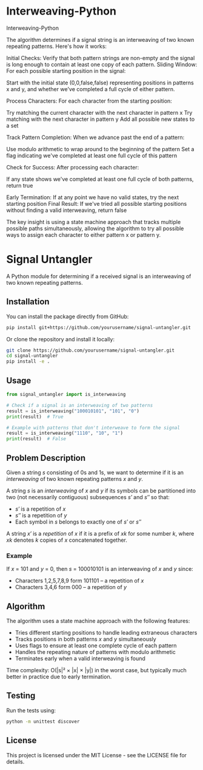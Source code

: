 # Interweaving-Python
Interweaving-Python

The algorithm determines if a signal string is an interweaving of two known repeating patterns. Here's how it works:

Initial Checks: Verify that both pattern strings are non-empty and the signal is long enough to contain at least one copy of each pattern.
Sliding Window: For each possible starting position in the signal:

Start with the initial state (0,0,false,false) representing positions in patterns x and y, and whether we've completed a full cycle of either pattern.


Process Characters: For each character from the starting position:

Try matching the current character with the next character in pattern x
Try matching with the next character in pattern y
Add all possible new states to a set


Track Pattern Completion: When we advance past the end of a pattern:

Use modulo arithmetic to wrap around to the beginning of the pattern
Set a flag indicating we've completed at least one full cycle of this pattern


Check for Success: After processing each character:

If any state shows we've completed at least one full cycle of both patterns, return true


Early Termination: If at any point we have no valid states, try the next starting position
Final Result: If we've tried all possible starting positions without finding a valid interweaving, return false

The key insight is using a state machine approach that tracks multiple possible paths simultaneously, allowing the algorithm to try all possible ways to assign each character to either pattern x or pattern y.

# Signal Untangler

A Python module for determining if a received signal is an interweaving of two known repeating patterns.

## Installation

You can install the package directly from GitHub:

```bash
pip install git+https://github.com/yourusername/signal-untangler.git
```

Or clone the repository and install it locally:

```bash
git clone https://github.com/yourusername/signal-untangler.git
cd signal-untangler
pip install -e .
```

## Usage

```python
from signal_untangler import is_interweaving

# Check if a signal is an interweaving of two patterns
result = is_interweaving("100010101", "101", "0")
print(result)  # True

# Example with patterns that don't interweave to form the signal
result = is_interweaving("1110", "10", "1")
print(result)  # False
```

## Problem Description

Given a string *s* consisting of 0s and 1s, we want to determine if it is an *interweaving* of two known repeating patterns *x* and *y*.

A string *s* is an *interweaving* of *x* and *y* if its symbols can be partitioned into two (not necessarily contiguous) subsequences *s′* and *s′′* so that:
- *s′* is a repetition of *x*
- *s′′* is a repetition of *y*
- Each symbol in *s* belongs to exactly one of *s′* or *s′′*

A string *x′* is a *repetition* of *x* if it is a prefix of *xk* for some number *k*, where *xk* denotes *k* copies of *x* concatenated together.

### Example

If *x* = 101 and *y* = 0, then *s* = 100010101 is an interweaving of *x* and *y* since:
- Characters 1,2,5,7,8,9 form 101101 – a repetition of *x*
- Characters 3,4,6 form 000 – a repetition of *y*

## Algorithm

The algorithm uses a state machine approach with the following features:
- Tries different starting positions to handle leading extraneous characters
- Tracks positions in both patterns *x* and *y* simultaneously
- Uses flags to ensure at least one complete cycle of each pattern
- Handles the repeating nature of patterns with modulo arithmetic
- Terminates early when a valid interweaving is found

Time complexity: O(|s|² × |x| × |y|) in the worst case, but typically much better in practice due to early termination.

## Testing

Run the tests using:

```bash
python -m unittest discover
```

## License

This project is licensed under the MIT License - see the LICENSE file for details.
